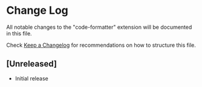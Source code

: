 # Change Log
All notable changes to the "code-formatter" extension will be documented in this file.

Check [Keep a Changelog](http://keepachangelog.com/) for recommendations on how to structure this file.

## [Unreleased]
- Initial release